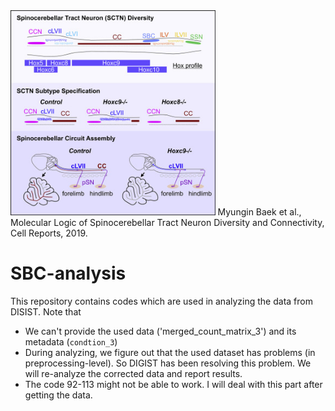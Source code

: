 <img src="/imgs/SBC.jpg" width="65%" height="25%">
Myungin Baek et al., Molecular Logic of Spinocerebellar Tract Neuron Diversity and Connectivity, Cell Reports, 2019.

# SBC-analysis
This repository contains codes which are used in analyzing the data from DISIST. Note that 
* We can't provide the used data ('merged_count_matrix_3') and its metadata (`condtion_3`)
* During analyzing, we figure out that the used dataset has problems (in preprocessing-level). So DIGIST has been resolving this problem. We will re-analyze the corrected data and report results.
* The code 92-113 might not be able to work. I will deal with this part after getting the data.
